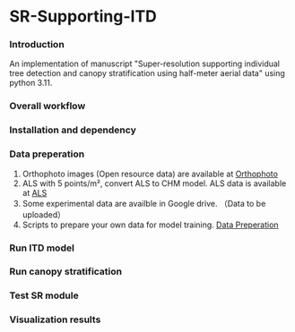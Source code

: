 # SR-Supporting-ITD

### Introduction
An implementation of manuscript "Super-resolution supporting individual tree detection and canopy stratification using half-meter aerial data" using python 3.11.


### Overall workflow


### Installation and dependency



### Data preperation


   
   
1. Orthophoto images (Open resource data) are available at [Orthophoto](https://asiointi.maanmittauslaitos.fi/karttapaikka/tiedostopalvelu/ortoilmakuva?lang=en) 
2. ALS with 5 points/m², convert ALS to CHM model. ALS data is available at [ALS](https://www.maanmittauslaitos.fi/laserkeilausaineistot) 
3. Some experimental data are availble in Google drive. （Data to be uploaded）
4. Scripts to prepare your own data for model training. [Data Preperation](https://github.com/zmaomia/Training-Data-Preperation-Shapefile/blob/main/README.md)


### Run ITD model



### Run canopy stratification



### Test SR module



### Visualization results



